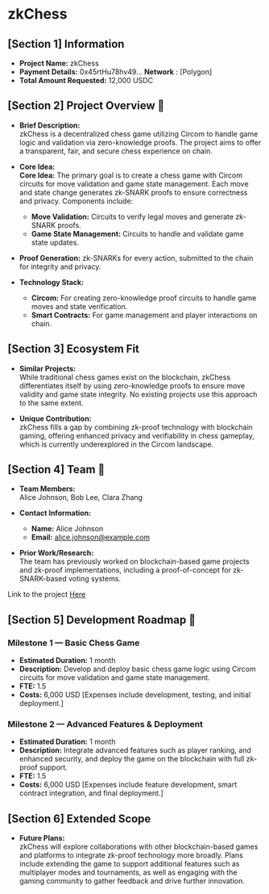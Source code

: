 # zkChess

## [Section 1] Information

- **Project Name:** zkChess
- **Payment Details:** 0x45rtHu78hv49... **Network** : [Polygon]
- **Total Amount Requested:** 12,000 USDC

## [Section 2] Project Overview :page_facing_up:

- **Brief Description:**  
  zkChess is a decentralized chess game utilizing Circom to handle game logic and validation via zero-knowledge proofs. The project aims to offer a transparent, fair, and secure chess experience on chain.

- **Core Idea:**  
 **Core Idea:** The primary goal is to create a chess game with Circom circuits for move validation and game state management. Each move and state change generates zk-SNARK proofs to ensure correctness and privacy. Components include:
  -  **Move Validation:** Circuits to verify legal moves and generate zk-SNARK proofs. 
  -  **Game State Management:** Circuits to handle and validate game state updates.
 -  **Proof Generation:** zk-SNARKs for every action, submitted to the chain for integrity and privacy.

- **Technology Stack:**  
  - **Circom:** For creating zero-knowledge proof circuits to handle game moves and state verification.
  - **Smart Contracts:** For game management and player interactions on chain.

## [Section 3] Ecosystem Fit

- **Similar Projects:**  
  While traditional chess games exist on the blockchain, zkChess differentiates itself by using zero-knowledge proofs to ensure move validity and game state integrity. No existing projects use this approach to the same extent.

- **Unique Contribution:**  
  zkChess fills a gap by combining zk-proof technology with blockchain gaming, offering enhanced privacy and verifiability in chess gameplay, which is currently underexplored in the Circom landscape.

## [Section 4] Team :busts_in_silhouette:

- **Team Members:**  
  Alice Johnson, Bob Lee, Clara Zhang

- **Contact Information:**  
  - **Name:** Alice Johnson
  - **Email:** alice.johnson@example.com

- **Prior Work/Research:**  
  The team has previously worked on blockchain-based game projects and zk-proof implementations, including a proof-of-concept for zk-SNARK-based voting systems.

Link to the project [ Here ]()

## [Section 5] Development Roadmap :open_book:

### Milestone 1 — Basic Chess Game

- **Estimated Duration:** 1 month
- **Description:** Develop and deploy basic chess game logic using Circom circuits for move validation and game state management.
- **FTE:** 1.5
- **Costs:** 6,000 USD [Expenses include development, testing, and initial deployment.]

### Milestone 2 — Advanced Features & Deployment

- **Estimated Duration:** 1 month
- **Description:** Integrate advanced features such as player ranking, and enhanced security, and deploy the game on the blockchain with full zk-proof support.
- **FTE:** 1.5
- **Costs:** 6,000 USD [Expenses include feature development, smart contract integration, and final deployment.]

## [Section 6] Extended Scope

- **Future Plans:**  
  zkChess will explore collaborations with other blockchain-based games and platforms to integrate zk-proof technology more broadly. Plans include extending the game to support additional features such as multiplayer modes and tournaments, as well as engaging with the gaming community to gather feedback and drive further innovation.
